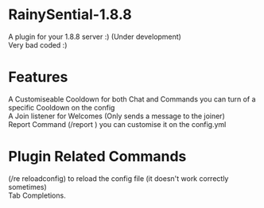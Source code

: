 # RainySential-1.8.8
  A plugin for your 1.8.8 server :) (Under development)<br />
  Very bad coded :)
# Features
  A Customiseable Cooldown for both Chat and Commands you can turn of a specific Cooldown on the config<br />
  A Join listener for Welcomes (Only sends a message to the joiner)<br />
  Report Command (/report <player> <reason>) you can customise it on the config.yml<br />
# Plugin Related Commands
  (/re reloadconfig) to reload the config file (it doesn't work correctly sometimes)<br />
  Tab Completions.
